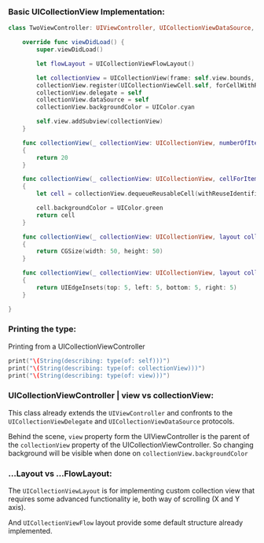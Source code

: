 ### Basic UICollectionView Implementation:
```swift
class TwoViewController: UIViewController, UICollectionViewDataSource, UICollectionViewDelegateFlowLayout, UICollectionViewDelegate {

    override func viewDidLoad() {
        super.viewDidLoad()

        let flowLayout = UICollectionViewFlowLayout()

        let collectionView = UICollectionView(frame: self.view.bounds, collectionViewLayout: flowLayout)
        collectionView.register(UICollectionViewCell.self, forCellWithReuseIdentifier: "collectionCell")
        collectionView.delegate = self
        collectionView.dataSource = self
        collectionView.backgroundColor = UIColor.cyan

        self.view.addSubview(collectionView)
    }

    func collectionView(_ collectionView: UICollectionView, numberOfItemsInSection section: Int) -> Int
    {
        return 20
    }

    func collectionView(_ collectionView: UICollectionView, cellForItemAt indexPath: IndexPath) -> UICollectionViewCell
    {
        let cell = collectionView.dequeueReusableCell(withReuseIdentifier: "collectionCell", for: indexPath as IndexPath)

        cell.backgroundColor = UIColor.green
        return cell
    }

    func collectionView(_ collectionView: UICollectionView, layout collectionViewLayout: UICollectionViewLayout, sizeForItemAt indexPath: IndexPath) -> CGSize
    {
        return CGSize(width: 50, height: 50)
    }

    func collectionView(_ collectionView: UICollectionView, layout collectionViewLayout: UICollectionViewLayout, insetForSectionAt section: Int) -> UIEdgeInsets
    {
        return UIEdgeInsets(top: 5, left: 5, bottom: 5, right: 5)
    }

}
```


### Printing the type:
Printing from a UICollectionViewController
```swift
print("\(String(describing: type(of: self)))")
print("\(String(describing: type(of: collectionView)))")
print("\(String(describing: type(of: view)))")
```

### UICollectionViewController | view vs collectionView:
This class already extends the `UIViewController` and confronts to the `UICollectionViewDelegate` and `UICollectionViewDataSource` protocols.

Behind the scene, `view` property form the UIViewController is the parent of the `collectionView` property of the UICollectionViewController. So changing background will be visible when done on `collectionView.backgroundColor`

### ...Layout vs ...FlowLayout:
The `UICollectionViewLayout` is for implementing custom collection view that requires some advanced functionality ie, both way of scrolling (X and Y axis). 

And `UICollectionViewFlow` layout provide some default structure already implemented. 

